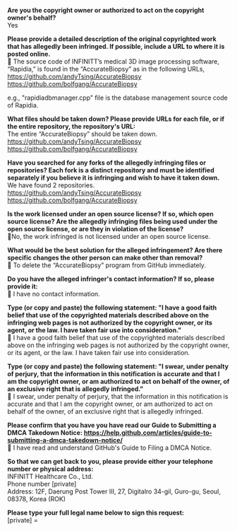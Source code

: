 **Are you the copyright owner or authorized to act on the copyright owner's behalf?**  
Yes  

**Please provide a detailed description of the original copyrighted work that has allegedly been infringed. If possible, include a URL to where it is posted online.**  
	The source code of INFINITT’s medical 3D image processing software, “Rapidia,” is found in the “AccurateBiopsy” as in the following URLs,  
https://github.com/andyTsing/AccurateBiopsy  
https://github.com/bolfgang/AccurateBiopsy  

e.g., "rapidiadbmanager.cpp" file is the database management source code of Rapidia.  

**What files should be taken down? Please provide URLs for each file, or if the entire repository, the repository's URL:**  
The entire “AccurateBiopsy” should be taken down.  
https://github.com/andyTsing/AccurateBiopsy  
https://github.com/bolfgang/AccurateBiopsy  

**Have you searched for any forks of the allegedly infringing files or repositories? Each fork is a distinct repository and must be identified separately if you believe it is infringing and wish to have it taken down.**  
We have found 2 repositories.  
https://github.com/andyTsing/AccurateBiopsy  
https://github.com/bolfgang/AccurateBiopsy  

**Is the work licensed under an open source license? If so, which open source license? Are the allegedly infringing files being used under the open source license, or are they in violation of the license?**  
No, the work infringed is not licensed under an open source license.  

**What would be the best solution for the alleged infringement? Are there specific changes the other person can make other than removal?**  
	To delete the “AccurateBiopsy” program from GitHub immediately.  

**Do you have the alleged infringer's contact information? If so, please provide it:**  
	I have no contact information.  

**Type (or copy and paste) the following statement: "I have a good faith belief that use of the copyrighted materials described above on the infringing web pages is not authorized by the copyright owner, or its agent, or the law. I have taken fair use into consideration."**  
	I have a good faith belief that use of the copyrighted materials described above on the infringing web pages is not authorized by the copyright owner, or its agent, or the law. I have taken fair use into consideration.  

**Type (or copy and paste) the following statement: "I swear, under penalty of perjury, that the information in this notification is accurate and that I am the copyright owner, or am authorized to act on behalf of the owner, of an exclusive right that is allegedly infringed."**  
	I swear, under penalty of perjury, that the information in this notification is accurate and that I am the copyright owner, or am authorized to act on behalf of the owner, of an exclusive right that is allegedly infringed.  

**Please confirm that you have you have read our Guide to Submitting a DMCA Takedown Notice: https://help.github.com/articles/guide-to-submitting-a-dmca-takedown-notice/**  
	I have read and understand GitHub's Guide to Filing a DMCA Notice.  

**So that we can get back to you, please provide either your telephone number or physical address:**  
INFINITT Healthcare Co., Ltd.      
Phone number [private]    
Address: 12F, Daerung Post Tower III, 27, Digitalro 34-gil, Guro-gu, Seoul, 08378, Korea (ROK)

**Please type your full legal name below to sign this request:**  
[private] =
